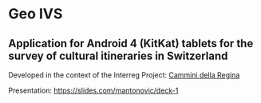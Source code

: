 # Geo IVS
## Application for Android 4 (KitKat) tablets for the survey of cultural itineraries in Switzerland

Developed in the context of the Interreg Project: [Cammini della Regina](http://www.viaregina.eu/)

Presentation: https://slides.com/mantonovic/deck-1